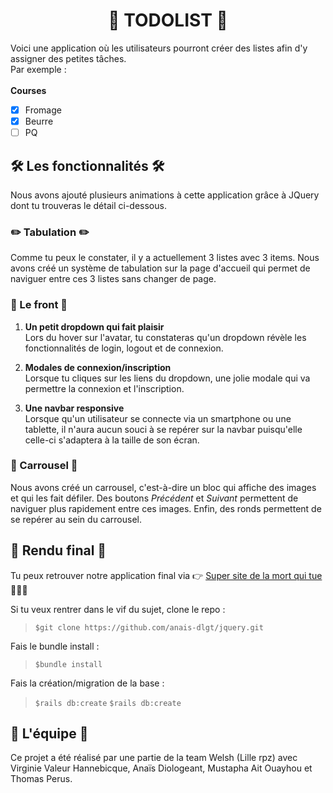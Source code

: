 <h1 align="center">📝 TODOLIST 📝</h1>

Voici une application où les utilisateurs pourront créer des listes afin d'y assigner des petites tâches. </br>
Par exemple :</br></br>
**Courses**
- [x] Fromage
- [x] Beurre
- [ ] PQ

## 🛠 Les fonctionnalités 🛠

Nous avons ajouté plusieurs animations à cette application grâce à JQuery dont tu trouveras le détail ci-dessous.

### ✏️ Tabulation ✏️

Comme tu peux le constater, il y a actuellement 3 listes avec 3 items.
Nous avons créé un système de tabulation sur la page d'accueil qui permet de naviguer entre ces 3 listes sans changer de page.

### 🎨 Le front 🎨

1. **Un petit dropdown qui fait plaisir**</br>
Lors du hover sur l'avatar, tu constateras qu'un dropdown révèle les fonctionnalités de login, logout et de connexion.

2. **Modales de connexion/inscription**</br>
Lorsque tu cliques sur les liens du dropdown, une jolie modale qui va permettre la connexion et l'inscription.

3. **Une navbar responsive**</br>
Lorsque qu'un utilisateur se connecte via un smartphone ou une tablette, il n'aura aucun souci à se repérer sur la navbar puisqu'elle celle-ci s'adaptera à la taille de son écran.

### 🎠 Carrousel 🎠

Nous avons créé un carrousel, c'est-à-dire un bloc qui affiche des images et qui les fait défiler. Des boutons *Précédent* et *Suivant* permettent de naviguer plus rapidement entre ces images. Enfin, des ronds permettent de se repérer au sein du carrousel.

## 🎉 Rendu final 🎉

Tu peux retrouver notre application final via 👉 <a href="https://todolist-thp.herokuapp.com/" target="_blank">Super site de la mort qui tue</a> 🦄🦄🦄

Si tu veux rentrer dans le vif du sujet, clone le repo :
> `$git clone https://github.com/anais-dlgt/jquery.git`

Fais le bundle install :
> `$bundle install`

Fais la création/migration de la base :
> `$rails db:create`
> `$rails db:create`

## 🍻 L'équipe 🍻

Ce projet a été réalisé par une partie de la team Welsh (Lille rpz) avec Virginie Valeur Hannebicque, Anaïs Diologeant, Mustapha Ait Ouayhou et Thomas Perus.
